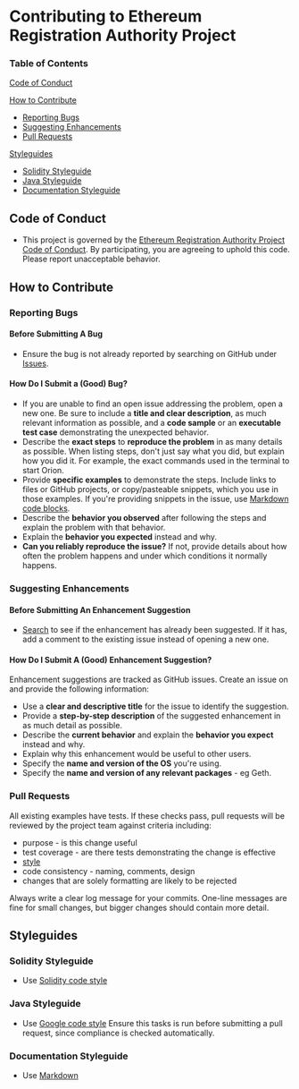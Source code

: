 # Contributing to Ethereum Registration Authority Project

### Table of Contents

[Code of Conduct](#code-of-conduct)

[How to Contribute](#how-to-contribute)

* [Reporting Bugs](#reporting-bugs)
* [Suggesting Enhancements](#suggesting-enhancements)
* [Pull Requests](#pull-requests)

[Styleguides](#styleguides)

* [Solidity Styleguide](#solidity-styleguide)
* [Java Styleguide](#java-styleguide)
* [Documentation Styleguide](#documentation-styleguide)

## Code of Conduct
* This project is governed by the [Ethereum Registration Authority Project Code of Conduct](CODE_OF_CONDUCT.md). By participating,
you are agreeing to uphold this code. Please report unacceptable behavior.
## How to Contribute

### Reporting Bugs
#### Before Submitting A Bug 
* Ensure the bug is not already reported by searching on GitHub under 
[Issues](https://github.com/ConsenSys/EthereumRegistrationAuthority/issues).
#### How Do I Submit a (Good) Bug?
* If you are unable to find an open issue addressing the problem, open a new one. Be sure to include a 
**title and clear description**, as much relevant information as possible, and a **code sample** or 
an **executable test case** demonstrating the unexpected behavior.
* Describe the **exact steps** to **reproduce the problem** in as many details as possible. When 
listing steps, don't just say what you did, but explain how you did it. For example, the exact 
commands used in the terminal to start Orion. 
* Provide **specific examples** to demonstrate the steps. Include links to files or GitHub projects, or 
copy/pasteable snippets, which you use in those examples. If you're providing snippets in the issue, 
use [Markdown code blocks](https://help.github.com/articles/getting-started-with-writing-and-formatting-on-github/).
* Describe the **behavior you observed** after following the steps and explain the 
problem with that behavior.
* Explain the **behavior you expected** instead and why.
* **Can you reliably reproduce the issue?** If not, provide details about how often the problem 
happens and under which conditions it normally happens.

### Suggesting Enhancements
#### Before Submitting An Enhancement Suggestion
* [Search](https://github.com/ConsenSys/EthereumRegistationAuthority/issues) to see if the enhancement has already been
suggested. If it has, add a comment to the existing issue instead of opening a new one.

#### How Do I Submit A (Good) Enhancement Suggestion?
Enhancement suggestions are tracked as GitHub issues. Create an issue on and provide 
the following information:

* Use a **clear and descriptive title** for the issue to identify the suggestion.
* Provide a **step-by-step description** of the suggested enhancement in as much detail as possible.
* Describe the **current behavior** and explain the **behavior you expect** instead and why.
* Explain why this enhancement would be useful to other users.
* Specify the **name and version of the OS** you're using.
* Specify the **name and version of any relevant packages** - eg Geth.

### Pull Requests
All existing examples have tests. If these checks pass, pull requests will be reviewed by the project team against criteria including:
* purpose - is this change useful
* test coverage - are there tests demonstrating the change is effective
* [style](#styleguides)
* code consistency - naming, comments, design
* changes that are solely formatting are likely to be rejected

Always write a clear log message for your commits. One-line messages are fine for small changes, but 
bigger changes should contain more detail.
## Styleguides
### Solidity Styleguide
* Use [Solidity code style](http://solidity.readthedocs.io/en/v0.4.24/style-guide.html)
### Java Styleguide
* Use [Google code style](https://google.github.io/styleguide/javaguide.html)
Ensure this tasks is run before submitting a pull request, since compliance is checked automatically.
### Documentation Styleguide
* Use [Markdown](https://daringfireball.net/projects/markdown)

